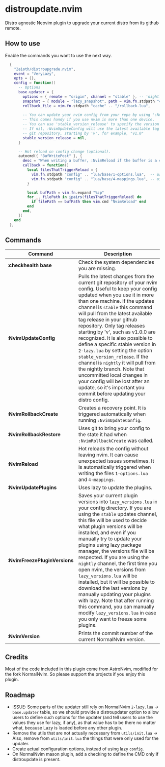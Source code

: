# distroupdate.nvim
Distro agnostic Neovim plugin to upgrade your current distro from its github remote.

## How to use
Enable the commands you want to use the next way.

```lua
  {
    "Zeioth/distroupgrade.nvim",
    event = "VeryLazy",
    opts = {},
    config = function()
      -- Options
      base.updater = {
        options = { remote = "origin", channel = "stable" }, -- 'nightly', or 'stable'
        snapshot = { module = "lazy_snapshot", path = vim.fn.stdpath "config" .. "/lua/lazy_snapshot.lua" },
        rollback_file = vim.fn.stdpath "cache" .. "/rollback.lua",
      
        -- You can update your nvim config from your repo by using ':NvimUpdateConfig'.
        -- This comes handy if you use nvim in more than one device.
        -- You can use 'stable_version_release' to specify the version to install.
        -- If nil, :NvimUpdateConfig will use the latest available tag release of your
        -- git repository, starting by 'v', for example, "v1.0"
        stable_version_release = nil,
      }

      -- Hot reload on config change (optional).
      autocmd({ "BufWritePost" }, {
        desc = "When writing a buffer, :NvimReload if the buffer is a config file.",
        callback = function()
          local filesThatTriggerReload = {
            vim.fn.stdpath "config" .. "lua/base/1-options.lua",  -- use your file
            vim.fn.stdpath "config" .. "lua/base/4-mappings.lua", -- use your file
          }

          local bufPath = vim.fn.expand "%:p"
          for _, filePath in ipairs(filesThatTriggerReload) do
            if filePath == bufPath then vim.cmd "NvimReload" end
          end
        end,
      })
    end
  },
```

## Commands

|  Command            | Description                             |
|---------------------|-----------------------------------------|
| **:checkhealth base** | Check the system dependencies you are missing. |
| **:NvimUpdateConfig** | Pulls the latest changes from the current git repository of your nvim config. Useful to keep your config updated when you use it in more than one machine. If the updates channel is `stable` this command will pull from the latest available tag release in your github repository. Only tag releases starting by 'v', such as v1.0.0 are recognized. It is also possible to define a specific stable version in `2-lazy.lua` by setting the option `stable_version_release`. If the channel is `nightly` it will pull from the nightly branch. Note that uncommitted local changes in your config will be lost after an update, so it's important you commit before updating your distro config. |
| **:NvimRollbackCreate** | Creates a recovery point. It is triggered automatically when running `:NvimUpdateConfig`. | 
| **:NvimRollbackRestore** | Uses git to bring your config to the state it had when `:NvimRollbackCreate` was called. | 
| **:NvimReload** | Hot reloads the config without leaving nvim. It can cause unexpected issues sometimes. It is automatically triggered when writing the files `1-options.lua` and `4-mappings`. |
| **:NvimUpdatePlugins** | Uses lazy to update the plugins. |
| **:NvimFreezePluginVersions** | Saves your current plugin versions into `lazy_versions.lua` in your config directory. If you are using the `stable` updates channel, this file will be used to decide what plugin versions will be installed, and even if you manually try to update your plugins using lazy package manager, the versions file will be respected. If you are using the `nightly` channel, the first time you open nvim, the versions from `lazy_versions.lua` will be installed, but it will be possible to download the last versions by manually updating your plugins with lazy. Note that after running this command, you can manually modify `lazy_versions.lua` in case you only want to freeze some plugins. |
| **:NvimVersion** | Prints the commit number of the current NormalNvim version. |

## Credits
Most of the code included in this plugin come from AstroNvim, modified for the fork NormalNvim. So please support the projects if you enjoy this plugin.

## Roadmap
* ISSUE: Some parts of the updater still rely on NormalNvim `2-lazy.lua` → `base.updater` table, so we should provide a distroupdater option to allow users to define such options for the updater (and tell users to use the values they use for lazy, if any), as that value has to be there no matter what, because Lazy is loaded before any other plugin.
* Remove the utils that are not actually necessary from `utils/init.lua` → Also, remove from `utils/init.lua` the things that were only used for the updater.
* Create actual configuration options, instead of using lazy `config`.
* On NormalNvim mason plugin, add a checking to define the CMD only if distroupdate is present.
